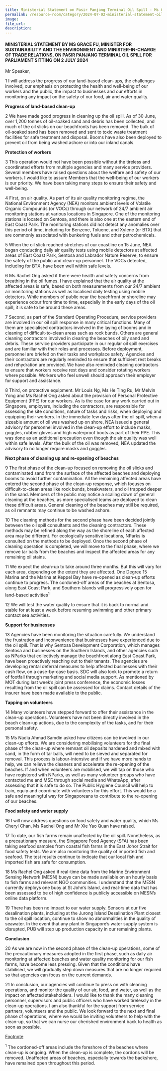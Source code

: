 ```yaml
---
title: Ministerial Statement on Pasir Panjang Terminal Oil Spill - Ms Grace Fu
permalink: /resource-room/category/2024-07-02-ministerial-statement-oil-spill-minister/
image:
file_url:
description:
---
```

#### MINISTERIAL STATEMENT BY MS GRACE FU, MINISTER FOR SUSTAINABILITY AND THE ENVIRONMENT AND MINISTER-IN-CHARGE OF TRADE RELATIONS, ON PASIR PANJANG TERMINAL OIL SPILL FOR PARLIAMENT SITTING ON 2 JULY 2024

Mr Speaker,

1 I will address the progress of our land-based clean-ups, the challenges involved, our emphasis on protecting the health and well-being of our workers and the public, the impact to businesses and our efforts in monitoring any impact on the safety of our food, air and water quality.

**Progress of land-based clean-up**

2 We have made good progress in cleaning up the oil spill. As of 30 June, over 1,200 tonnes of oil-soaked sand and debris has been collected, and much of the oil slicks on our beachfronts has been removed. The bulk of oil-soaked sand has been removed and sent to toxic waste treatment facilities for safe treatment and disposal. Booms have also been deployed to prevent oil from being washed ashore or into our inland canals.

**Protection of workers**

3 This operation would not have been possible without the tireless and coordinated efforts from multiple agencies and many service providers. Several members have raised questions about the welfare and safety of our workers. I would like to assure Members that the well-being of our workers is our priority. We have been taking many steps to ensure their safety and well-being.

4 First, on air quality. As part of its air quality monitoring regime, the National Environment Agency (NEA) monitors ambient levels of Volatile Organic Compounds (or VOCs) through our network of 24/7 ambient air monitoring stations at various locations in Singapore. One of the monitoring stations is located on Sentosa, and there is also one at the eastern end of East Coast Park. The monitoring stations did not detect any anomalies over this period of time, including for Benzene, Toluene, and Xylene (or BTX) that are commonly associated with bunkering fuels and other petrochemicals.

5 When the oil slick reached stretches of our coastline on 15 June, NEA began conducting daily air quality tests using mobile detectors at affected areas of East Coast Park, Sentosa and Labrador Nature Reserve, to ensure the safety of the public and clean-up personnel. The VOCs detected, including for BTX, have been well within safe levels.
  
6 Ms Rachel Ong asked if there were health and safety concerns from breathing in the oil fumes. I have explained that the air quality at the affected areas is safe, based on both measurements from our 24/7 ambient air monitoring stations as well as localised daily testing using mobile detectors. While members of public near the beachfront or shoreline may experience odour from time to time, especially in the early days of the oil spill, it is safe to be around these areas.

7 Second, as part of the Standard Operating Procedure, service providers are involved in our oil spill response in many critical functions. Many of them are specialised contractors involved in the laying of booms and in cleaning of difficult-to-clean areas such as rock bunds. Others are general cleaning contractors involved in clearing the beaches of oily sand and debris. These service providers participate in our regular oil spill exercises and are familiar with their roles and processes. Before deployment, personnel are briefed on their tasks and workplace safety. Agencies and their contractors are regularly reminded to ensure that sufficient rest breaks and rehydration are provided. We have also reminded cleaning contractors to ensure that workers receive rest days and consider rotating workers where possible. Workers who feel unwell should approach their employer for support and assistance.

8 Third, on protective equipment. Mr Louis Ng, Ms He Ting Ru, Mr Melvin Yong and Ms Rachel Ong asked about the provision of Personal Protective Equipment (PPE) for our workers. As is the case for any work carried out in Singapore, employers, including the contractors, are responsible for assessing the site conditions, nature of tasks and risks, when deploying and equipping their workers. In the immediate few days after the oil spill, when a sizeable amount of oil was washed up on shore, NEA issued a general advisory for personnel involved in the clean-up effort to include masks, goggles, rubber gloves and high waterproof boots as part of their PPE.  This was done as an additional precaution even though the air quality was well within safe levels.  After the bulk of the oil was removed, NEA updated the advisory to no longer require masks and goggles.

**Next phase of cleaning up and re-opening of beaches**

9 The first phase of the clean-up focused on removing the oil slicks and contaminated sand from the surface of the affected beaches and deploying booms to avoid further contamination. All the remaining affected areas have entered the second phase of the clean-up response, which focuses on difficult-to-clean areas like rock bunds, breakwaters, and oil trapped deeper in the sand. Members of the public may notice a scaling down of general cleaning at the beaches, as more specialised teams are deployed to clean these difficult areas. General cleaning of the beaches may still be required, as oil remnants may continue to be washed ashore. 

10 The cleaning methods for the second phase have been decided jointly between the oil spill consultants and the cleaning contractors. These methods may be refined along the way as the shoreline of each affected area may be different. For ecologically sensitive locations, NParks is consulted on the methods to be deployed. Once the second phase of cleaning operation is completed, we will move to the final phase, where we remove tar balls from the beaches and inspect the affected areas for any remaining oil stains.

11 We expect the clean-up to take around three months. But this will vary for each area, depending on the extent they are affected. One Degree 15 Marina and the Marina at Keppel Bay have re-opened as clean-up efforts continue to progress. The cordoned-off areas of the beaches at Sentosa, along East Coast Park, and Southern Islands will progressively open for land-based activities<sup>1<sup>.

12 We will test the water quality to ensure that it is back to normal and stable for at least a week before resuming swimming and other primary contact sea activities.

**Support for businesses**

13 Agencies have been monitoring the situation carefully. We understand the frustration and inconvenience that businesses have experienced due to the oil spill. That is why Sentosa Development Corporation, which manages Sentosa and businesses on the Southern Islands, and other agencies such as NParks that collectively manage the beachfront along East Coast Park, have been proactively reaching out to their tenants. The agencies are developing rental deferral measures to help affected businesses with their cash flow, on a case-by-case basis. SDC will also look to promote a return of footfall through marketing and social media support. As mentioned by MOT during last week’s joint press conference, the economic losses resulting from the oil spill can be assessed for claims. Contact details of the insurer have been made available to the public.

**Tapping on volunteers**

14 Many volunteers have stepped forward to offer their assistance in the clean-up operations. Volunteers have not been directly involved in the beach clean-up actions, due to the complexity of the tasks, and for their personal safety.

15 Ms Nadia Ahmad Samdin asked how citizens can be involved in our clean-up efforts. We are considering mobilising volunteers for the final phase of the clean-up where remnant oil deposits hardened and mixed with sand, in the form of tar balls, will need to be sieved and separated for removal. This process is labour-intensive and if we have more hands to help, we can relieve the cleaners and accelerate the re-opening of the beaches. If and when volunteers are mobilised, we will tap on those who have registered with NParks, as well as many volunteer groups who have contacted me and MSE through social media and WhatsApp, after assessing that it is safe to do so. The Public Hygiene Council will help to train, equip and coordinate with volunteers for this effort. This would be a safe and meaningful way for Singaporeans to contribute to the re-opening of our beaches.  

**Food safety and water supply**

16 I will now address questions on food safety and water quality, which Ms Cheryl Chan, Ms Rachel Ong and Mr Xie Yao Quan have raised.

17 To date, our fish farms remain unaffected by the oil spill. Nonetheless, as a precautionary measure, the Singapore Food Agency (SFA) has been taking seafood samples from coastal fish farms in the East Johor Strait for food safety tests. We are also monitoring the quality of imported fish and seafood. The test results continue to indicate that our local fish and imported fish are safe for consumption.

18 Ms Rachel Ong asked if real-time data from the Marine Environment Sensing Network (MESN) buoys can be made available on an hourly basis to fish farms and relevant NGO communities. I understand that the MESN currently deploys one buoy at St John’s Island, and real-time data that has been assessed to be of high confidence is publicly accessible on MESN’s online data platform.

19 There has been no impact to our water supply. Sensors at our five desalination plants, including at the Jurong Island Desalination Plant closest to the oil spill location, continue to show no abnormalities in the quality of seawater. In the event that any plant in Singapore’s water supply system is disrupted, PUB will step up production capacity in our remaining plants.

**Conclusion**

20 As we are now in the second phase of the clean-up operations, some of the precautionary measures adopted in the first phase, such as daily air monitoring at affected beaches and water quality monitoring for our fish farms, have become less pressing. Given that the conditions have stabilised, we will gradually step down measures that are no longer required so that agencies can focus on the current demands.  

21 In conclusion, our agencies will continue to press on with cleaning operations, and monitor the quality of our air, food, and water, as well as the impact on affected stakeholders. I would like to thank the many cleaning personnel, supervisors and public officers who have worked tirelessly in the clean-up operations. I am also thankful for the support from service partners, volunteers and the public. We look forward to the next and final phase of operations, where we would be inviting volunteers to help with the clean-up, so that we can nurse our cherished environment back to health as soon as possible.

<ins>Footnote</ins>

<sup>1</sup> The cordoned-off areas include the foreshore of the beaches where clean-up is ongoing. When the clean-up is complete, the cordons will be removed. Unaffected areas of beaches, especially towards the backshore, have remained open throughout this period.
